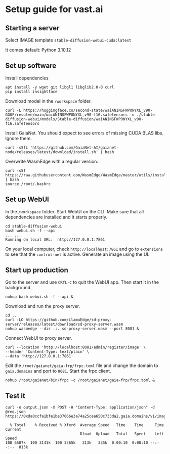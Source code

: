 # Setup guide for vast.ai

## Starting a server

Select IMAGE template `stable-diffusion-webui-cuda:latest`

It comes default: Python 3.10.12

## Set up software

Install dependencies

```
apt install -y wget git libgl1 libglib2.0-0 curl
pip install insightface
```

Download model in the `/workspace` folder.

```
curl -L https://huggingface.co/second-state/waiANINSFWPONYXL_v90-GGUF/resolve/main/waiANINSFWPONYXL_v90-f16.safetensors -o ./stable-diffusion-webui/models/Stable-diffusion/waiANINSFWPONYXL_v90-f16.safetensors
```

Install GaiaNet. You should expect to see errors of missing CUDA BLAS libs. Ignore them.

```
curl -sSfL 'https://github.com/GaiaNet-AI/gaianet-node/releases/latest/download/install.sh' | bash
```

Overwrite WasmEdge with a regular version.

```
curl -sSf https://raw.githubusercontent.com/WasmEdge/WasmEdge/master/utils/install.sh | bash
source /root/.bashrc
```

## Set up WebUI

In the `/workspace` folder. Start WebUI on the CLI. Make sure that all dependencies are installed and it starts properly.

```
cd stable-diffusion-webui
bash webui.sh -f --api
... ...
Running on local URL:  http://127.0.0.1:7861
```

On your local computer, check `http://localhost:7861` and go to `extensions` to see that the `control-net` is active. Generate an image using the UI.

## Start up production

Go to the server and use `CRTL-C` to quit the WebUI app. Then start it in the background.

```
nohup bash webui.sh -f --api &
```

Download and run the proxy server.

```
cd ..
curl -LO https://github.com/LlamaEdge/sd-proxy-server/releases/latest/download/sd-proxy-server.wasm
nohup wasmedge --dir .:. sd-proxy-server.wasm --port 8081 &
```

Connect WebUI to proxy server.

```
curl --location 'http://localhost:8081/admin/register/image' \
--header 'Content-Type: text/plain' \
--data 'http://127.0.0.1:7861'
```

Edit the `/root/gaianet/gaia-frp/frpc.toml` file and change the domain to `gaia.domains` and port to `8081`. Start the frpc client.

```
nohup /root/gaianet/bin/frpc -c /root/gaianet/gaia-frp/frpc.toml &
```

## Test it

```
curl -o output.json -X POST -H "Content-Type: application/json" -d @req.json https://0xda0ccfa1bfe1be37066e3a74a25cea650c733da2.gaia.domains/v1/images/generations

  % Total    % Received % Xferd  Average Speed   Time    Time     Time  Current
                                 Dload  Upload   Total   Spent    Left  Speed
100 6507k  100 3141k  100 3365k   313k   335k  0:00:10  0:00:10 --:--:--  813k
```
